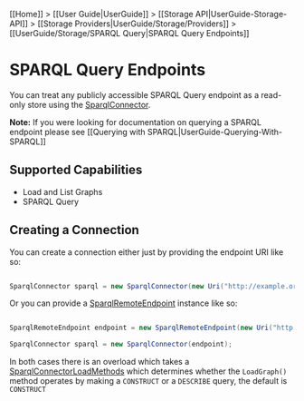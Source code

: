 [[Home]] > [[User Guide|UserGuide]] > [[Storage API|UserGuide-Storage-API]] > [[Storage Providers|UserGuide/Storage/Providers]] > [[UserGuide/Storage/SPARQL Query|SPARQL Query Endpoints]]

# SPARQL Query Endpoints 

You can treat any publicly accessible SPARQL Query endpoint as a read-only store using the [SparqlConnector](http://www.dotnetrdf.org/api/index.asp?Topic=VDS.RDF.Storage.SparqlConnector).

**Note:** If you were looking for documentation on querying a SPARQL endpoint please see [[Querying with SPARQL|UserGuide-Querying-With-SPARQL]]

## Supported Capabilities 

* Load and List Graphs
* SPARQL Query

## Creating a Connection 

You can create a connection either just by providing the endpoint URI like so:

```csharp

SparqlConnector sparql = new SparqlConnector(new Uri("http://example.org/sparql"));
```

Or you can provide a [SparqlRemoteEndpoint](http://www.dotnetrdf.org/api/index.asp?Topic=VDS.RDF.SparqlRemoteEndpoint) instance like so:

```csharp

SparqlRemoteEndpoint endpoint = new SparqlRemoteEndpoint(new Uri("http://example.org/sparql"), "http://default-graph-uri");

SparqlConnector sparql = new SparqlConnector(endpoint);
```

In both cases there is an overload which takes a [SparqlConnectorLoadMethods](http://www.dotnetrdf.org/api/index.asp?Topic=VDS.RDF.Storage.SparqlConnectorLoadMethod) which determines whether the `LoadGraph()` method operates by making a `CONSTRUCT` or a `DESCRIBE` query, the default is `CONSTRUCT`
